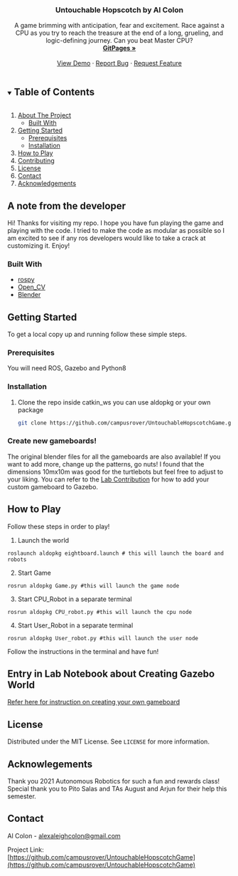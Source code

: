 
<!--PROJECT LOGO #will add later
<br />
<p align="center">
  <a href="https://github.com/campusrover/UntouchableHopscotchGame">
    <img src="images/logo.png" alt="Logo" width="80" height="80">
  </a> -->

  <h3 align="center">Untouchable Hopscotch by Al Colon</h3>

  <p align="center">
    A game brimming with anticipation, fear and excitement. Race against a CPU as you try to reach the treasure at the end of a long, grueling, and logic-defining journey. Can you beat Master CPU?
    <br />
    <a href="https://campusrover.github.io/UntouchableHopscotchGame"><strong>GitPages »</strong></a>
    <br />
    <br />
    <a href="https://youtu.be/6-SiT4fElZY">View Demo</a>
    ·
    <a href="https://github.com/campusrover/UntouchableHopscotchGame/issues">Report Bug</a>
    ·
    <a href="https://github.com/campusrover/UntouchableHopscotchGame/issues">Request Feature</a>
  </p>
</p>



<!-- TABLE OF CONTENTS -->
<details open="open">
  <summary><h2 style="display: inline-block">Table of Contents</h2></summary>
  <ol>
    <li>
      <a href="#about-the-project">About The Project</a>
      <ul>
        <li><a href="#built-with">Built With</a></li>
      </ul>
    </li>
    <li>
      <a href="#getting-started">Getting Started</a>
      <ul>
        <li><a href="#prerequisites">Prerequisites</a></li>
        <li><a href="#installation">Installation</a></li>
      </ul>
    </li>
    <li><a href="#how-to-play">How to Play</a></li>
   <li><a href="#contributing">Contributing</a></li>
    <li><a href="#license">License</a></li>
    <li><a href="#contact">Contact</a></li>
    <li><a href="#acknowledgements">Acknowledgements</a></li>
  </ol>
</details>



<!-- ABOUT THE PROJECT -->
## A note from the developer

Hi! Thanks for visiting my repo. I hope you have fun playing the game and playing with the code. I tried to make the code as modular as possible so I am excited to see if any ros developers would like to take a crack at customizing it. Enjoy!




### Built With

* [rospy](http://wiki.ros.org/rospy)
* [Open_CV](https://docs.opencv.org/master/)
* [Blender](https://docs.blender.org/)



<!-- GETTING STARTED -->
## Getting Started

To get a local copy up and running follow these simple steps.

### Prerequisites

You will need ROS, Gazebo and Python8

### Installation

1. Clone the repo inside catkin_ws you can use aldopkg or your own package
   ```sh
   git clone https://github.com/campusrover/UntouchableHopscotchGame.git
   ```

### Create new gameboards!
The original blender files for all the gameboards are also available! If you want to add more, change up the patterns, go nuts! I found that the dimensions 10mx10m was good for the turtlebots but feel free to adjust to your liking. You can refer to the [Lab Contribution](https://campus-rover.gitbook.io/lab-notebook/faq/diy-gazebo-world) for how to add your custom gameboard to Gazebo.

<!-- USAGE EXAMPLES -->
## How to Play
Follow these steps in order to play!
1. Launch the world
```
roslaunch aldopkg eightboard.launch # this will launch the board and robots
```
2. Start Game
```
rosrun aldopkg Game.py #this will launch the game node
```
3. Start CPU_Robot in a separate terminal
```
rosrun aldopkg CPU_robot.py #this will launch the cpu node
```
4. Start User_Robot in a separate terminal
```
rosrun aldopkg User_robot.py #this will launch the user node
```

Follow the instructions in the terminal and have fun!

## Entry in Lab Notebook about Creating Gazebo World

[Refer here for instruction on creating your own gameboard](https://campus-rover.gitbook.io/lab-notebook/faq/diy-gazebo-world)


<!-- LICENSE -->
## License

Distributed under the MIT License. See `LICENSE` for more information.

## Acknowlegements

Thank you 2021 Autonomous Robotics for such a fun and rewards class! Special thank you to Pito Salas and TAs August and Arjun for their help this semester.

<!-- CONTACT -->
## Contact

Al Colon - alexaleighcolon@gmail.com

Project Link: [https://github.com/campusrover/UntouchableHopscotchGame](https://github.com/campusrover/UntouchableHopscotchGame)
